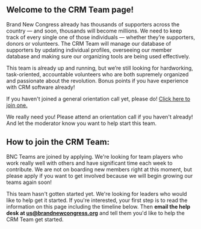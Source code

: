 ## Welcome to the CRM Team page!

Brand New Congress already has thousands of supporters across the country — and soon, thousands will become millions. We need to keep track of every single one of those individuals — whether they’re supporters, donors or volunteers. The CRM Team will manage our database of supporters by updating individual profiles, overseeing our member database and making sure our organizing tools are being used effectively.

This team is already up and running, but we’re still looking for hardworking, task-oriented, accountable volunteers who are both supremely organized and passionate about the revolution. Bonus points if you have experience with CRM software already!

If you haven't joined a general orientation call yet, please do! [Click here to join one.](/call)

We really need you! Please attend an orientation call if you haven't already! And let the moderator know you want to help start this team.

## How to join the CRM Team:

BNC Teams are joined by applying. We're looking for team players who work really well with others and have significant time each week to contribute. We are not on boarding new members right at this moment, but please apply if you want to get involved because we will begin growing our teams again soon!

This team hasn't gotten started yet. We're looking for leaders who would like to help get it started. If you're interested, your first step is to read the information on this page including the timeline below. Then **email the help desk at [us@brandnewcongress.org](mailto:us@brandnewcongress.org)** and tell them you'd like to help the CRM Team get started.
